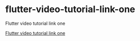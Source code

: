 # flutter-video-tutorial-link-one
Flutter video tutorial link one


[Flutter video tutorial link one](https://rzrasel.github.io/flutter-video-tutorial-link-one/)
